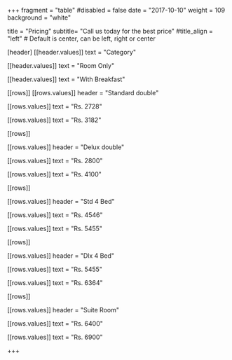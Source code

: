 +++
fragment = "table"
#disabled = false
date = "2017-10-10"
weight = 109
background = "white"

title = "Pricing"
subtitle= "Call us today for the best price"
#title_align = "left" # Default is center, can be left, right or center

[header]
  [[header.values]]
    text = "Category"

  [[header.values]]
    text = "Room Only"

  [[header.values]]
    text = "With Breakfast"



[[rows]]
  [[rows.values]]
    header = "Standard double"

  [[rows.values]]
    text = "Rs. 2728"

  [[rows.values]]
    text = "Rs. 3182"


[[rows]]

[[rows.values]]
    header = "Delux double"

  [[rows.values]]
    text = "Rs. 2800"

  [[rows.values]]
    text = "Rs. 4100"


    
[[rows]]

 [[rows.values]]
    header = "Std 4 Bed"

  [[rows.values]]
    text = "Rs. 4546"

  [[rows.values]]
    text = "Rs. 5455"
    
    
   [[rows]]

 [[rows.values]]
    header = "Dlx 4 Bed"

  [[rows.values]]
    text = "Rs. 5455"

  [[rows.values]]
    text = "Rs. 6364" 


 [[rows]]

 [[rows.values]]
    header = "Suite Room"

  [[rows.values]]
    text = "Rs. 6400"

  [[rows.values]]
    text = "Rs. 6900" 
  
+++
